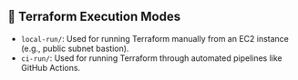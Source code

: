 ## 📁 Terraform Execution Modes

- `local-run/`: Used for running Terraform manually from an EC2 instance (e.g., public subnet bastion).
- `ci-run/`: Used for running Terraform through automated pipelines like GitHub Actions.
